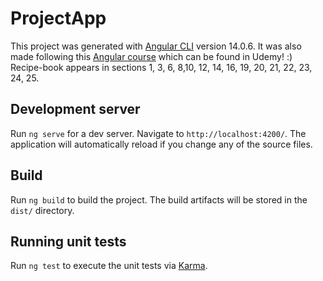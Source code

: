 # ProjectApp

This project was generated with [Angular CLI](https://github.com/angular/angular-cli) version 14.0.6.
It was also made following this [Angular course](https://www.udemy.com/course/the-complete-guide-to-angular-2/) which can be found in Udemy! :)
Recipe-book appears in sections 1, 3, 6, 8,10, 12, 14, 16, 19, 20, 21, 22, 23, 24, 25.

## Development server

Run `ng serve` for a dev server. Navigate to `http://localhost:4200/`. The application will automatically reload if you change any of the source files.

## Build

Run `ng build` to build the project. The build artifacts will be stored in the `dist/` directory.

## Running unit tests

Run `ng test` to execute the unit tests via [Karma](https://karma-runner.github.io).
